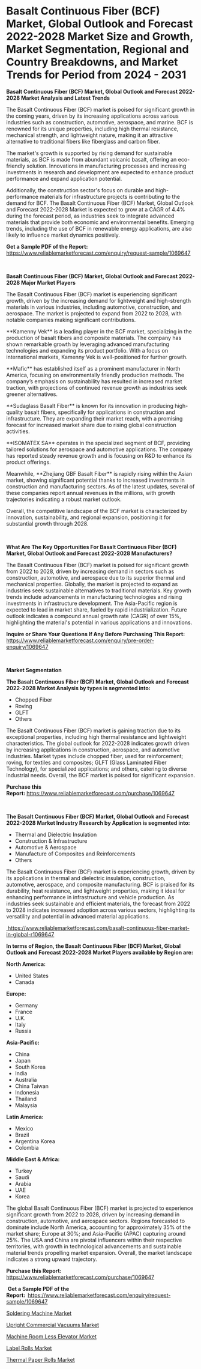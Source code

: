 <p><h1>Basalt Continuous Fiber (BCF) Market, Global Outlook and Forecast 2022-2028 Market Size and Growth, Market Segmentation, Regional and Country Breakdowns, and Market Trends for Period from 2024 -  2031</h1></p><p><strong>Basalt Continuous Fiber (BCF) Market, Global Outlook and Forecast 2022-2028 Market Analysis and Latest Trends</strong></p>
<p><p>The Basalt Continuous Fiber (BCF) market is poised for significant growth in the coming years, driven by its increasing applications across various industries such as construction, automotive, aerospace, and marine. BCF is renowned for its unique properties, including high thermal resistance, mechanical strength, and lightweight nature, making it an attractive alternative to traditional fibers like fiberglass and carbon fiber.</p><p>The market's growth is supported by rising demand for sustainable materials, as BCF is made from abundant volcanic basalt, offering an eco-friendly solution. Innovations in manufacturing processes and increasing investments in research and development are expected to enhance product performance and expand application potential.</p><p>Additionally, the construction sector's focus on durable and high-performance materials for infrastructure projects is contributing to the demand for BCF. The Basalt Continuous Fiber (BCF) Market, Global Outlook and Forecast 2022-2028 Market is expected to grow at a CAGR of 4.4% during the forecast period, as industries seek to integrate advanced materials that provide both economic and environmental benefits. Emerging trends, including the use of BCF in renewable energy applications, are also likely to influence market dynamics positively.</p></p>
<p><strong>Get a Sample PDF of the Report:&nbsp;</strong> <a href="https://www.reliablemarketforecast.com/enquiry/request-sample/1069647">https://www.reliablemarketforecast.com/enquiry/request-sample/1069647</a></p>
<p>&nbsp;</p>
<p><strong>Basalt Continuous Fiber (BCF) Market, Global Outlook and Forecast 2022-2028 Major Market Players</strong></p>
<p><p>The Basalt Continuous Fiber (BCF) market is experiencing significant growth, driven by the increasing demand for lightweight and high-strength materials in various industries, including automotive, construction, and aerospace. The market is projected to expand from 2022 to 2028, with notable companies making significant contributions.</p><p>**Kamenny Vek** is a leading player in the BCF market, specializing in the production of basalt fibers and composite materials. The company has shown remarkable growth by leveraging advanced manufacturing technologies and expanding its product portfolio. With a focus on international markets, Kamenny Vek is well-positioned for further growth.</p><p>**Mafic** has established itself as a prominent manufacturer in North America, focusing on environmentally friendly production methods. The company’s emphasis on sustainability has resulted in increased market traction, with projections of continued revenue growth as industries seek greener alternatives.</p><p>**Sudaglass Basalt Fiber** is known for its innovation in producing high-quality basalt fibers, specifically for applications in construction and infrastructure. They are expanding their market reach, with a promising forecast for increased market share due to rising global construction activities.</p><p>**ISOMATEX SA** operates in the specialized segment of BCF, providing tailored solutions for aerospace and automotive applications. The company has reported steady revenue growth and is focusing on R&D to enhance its product offerings.</p><p>Meanwhile, **Zhejiang GBF Basalt Fiber** is rapidly rising within the Asian market, showing significant potential thanks to increased investments in construction and manufacturing sectors. As of the latest updates, several of these companies report annual revenues in the millions, with growth trajectories indicating a robust market outlook.</p><p>Overall, the competitive landscape of the BCF market is characterized by innovation, sustainability, and regional expansion, positioning it for substantial growth through 2028.</p></p>
<p>&nbsp;</p>
<p><strong>What Are The Key Opportunities For Basalt Continuous Fiber (BCF) Market, Global Outlook and Forecast 2022-2028 Manufacturers?</strong></p>
<p><p>The Basalt Continuous Fiber (BCF) market is poised for significant growth from 2022 to 2028, driven by increasing demand in sectors such as construction, automotive, and aerospace due to its superior thermal and mechanical properties. Globally, the market is projected to expand as industries seek sustainable alternatives to traditional materials. Key growth trends include advancements in manufacturing technologies and rising investments in infrastructure development. The Asia-Pacific region is expected to lead in market share, fueled by rapid industrialization. Future outlook indicates a compound annual growth rate (CAGR) of over 15%, highlighting the material's potential in various applications and innovations.</p></p>
<p><strong>Inquire or Share Your Questions If Any Before Purchasing This Report:</strong> <a href="https://www.reliablemarketforecast.com/enquiry/pre-order-enquiry/1069647">https://www.reliablemarketforecast.com/enquiry/pre-order-enquiry/1069647</a></p>
<p>&nbsp;</p>
<p><strong>Market Segmentation</strong></p>
<p><strong>The Basalt Continuous Fiber (BCF) Market, Global Outlook and Forecast 2022-2028 Market Analysis by types is segmented into:</strong></p>
<p><ul><li>Chopped Fiber</li><li>Roving</li><li>GLFT</li><li>Others</li></ul></p>
<p><p>The Basalt Continuous Fiber (BCF) market is gaining traction due to its exceptional properties, including high thermal resistance and lightweight characteristics. The global outlook for 2022-2028 indicates growth driven by increasing applications in construction, aerospace, and automotive industries. Market types include chopped fiber, used for reinforcement; roving, for textiles and composites; GLFT (Glass Laminated Fiber Technology), for specialized applications; and others, catering to diverse industrial needs. Overall, the BCF market is poised for significant expansion.</p></p>
<p><strong>Purchase this Report:&nbsp;</strong><a href="https://www.reliablemarketforecast.com/purchase/1069647">https://www.reliablemarketforecast.com/purchase/1069647</a></p>
<p>&nbsp;</p>
<p><strong>The Basalt Continuous Fiber (BCF) Market, Global Outlook and Forecast 2022-2028 Market Industry Research by Application is segmented into:</strong></p>
<p><ul><li>Thermal and Dielectric Insulation</li><li>Construction & Infrastructure</li><li>Automotive & Aerospace</li><li>Manufacture of Composites and Reinforcements</li><li>Others</li></ul></p>
<p><p>The Basalt Continuous Fiber (BCF) market is experiencing growth, driven by its applications in thermal and dielectric insulation, construction, automotive, aerospace, and composite manufacturing. BCF is praised for its durability, heat resistance, and lightweight properties, making it ideal for enhancing performance in infrastructure and vehicle production. As industries seek sustainable and efficient materials, the forecast from 2022 to 2028 indicates increased adoption across various sectors, highlighting its versatility and potential in advanced material applications.</p></p>
<p><a href="https://www.reliablemarketforecast.com/basalt-continuous-fiber-market-in-global-r1069647">&nbsp;https://www.reliablemarketforecast.com/basalt-continuous-fiber-market-in-global-r1069647</a></p>
<p><strong>In terms of Region, the Basalt Continuous Fiber (BCF) Market, Global Outlook and Forecast 2022-2028 Market Players available by Region are:</strong></p>
<p>
    <p> <strong> North America: </strong>
        <ul>
            <li>United States</li>
            <li>Canada</li>
        </ul>
        </p> 
    <p> <strong> Europe: </strong>
        <ul>
            <li>Germany</li>
            <li>France</li>
            <li>U.K.</li>
            <li>Italy</li>
            <li>Russia</li>
        </ul>
        </p> 
    <p> <strong> Asia-Pacific: </strong>
        <ul>
            <li>China</li>
            <li>Japan</li>
            <li>South Korea</li>
            <li>India</li>
            <li>Australia</li>
            <li>China Taiwan</li>
            <li>Indonesia</li>
            <li>Thailand</li>
            <li>Malaysia</li>
        </ul>
        </p> 
    <p> <strong> Latin America: </strong>
        <ul>
            <li>Mexico</li>
            <li>Brazil</li>
            <li>Argentina Korea</li>
            <li>Colombia</li>
        </ul>
        </p> 
    <p> <strong> Middle East & Africa: </strong>
        <ul>
            <li>Turkey</li>
            <li>Saudi</li>
            <li>Arabia</li>
            <li>UAE</li>
            <li>Korea</li>
        </ul>
    </p>
    </p>
<p><p>The global Basalt Continuous Fiber (BCF) market is projected to experience significant growth from 2022 to 2028, driven by increasing demand in construction, automotive, and aerospace sectors. Regions forecasted to dominate include North America, accounting for approximately 35% of the market share; Europe at 30%; and Asia-Pacific (APAC) capturing around 25%. The USA and China are pivotal influencers within their respective territories, with growth in technological advancements and sustainable material trends propelling market expansion. Overall, the market landscape indicates a strong upward trajectory.</p></p>
<p><strong>Purchase this Report: </strong><a href="https://www.reliablemarketforecast.com/purchase/1069647">https://www.reliablemarketforecast.com/purchase/1069647</a></p>
<p>&nbsp;<strong>Get a Sample PDF of the Report:&nbsp;&nbsp;</strong><a href="https://www.reliablemarketforecast.com/enquiry/request-sample/1069647">https://www.reliablemarketforecast.com/enquiry/request-sample/1069647</a></p>
<p><strong></strong></p>
<p><p><a href="https://www.linkedin.com/pulse/in-depth-analysis-global-soldering-machine-market-scope-hnlce?trackingId=zJmANpTGQ3yv%2B59zC%2BnGIQ%3D%3D">Soldering Machine Market</a></p><p><a href="https://www.linkedin.com/pulse/global-upright-commercial-vacuums-market-sector-types-bfwce?trackingId=drihjp8aQ%2FmCAOpqazhXlg%3D%3D">Upright Commercial Vacuums Market</a></p><p><a href="https://www.linkedin.com/pulse/exploring-machine-room-less-elevator-market-dynamics-global-qwmae?trackingId=7Bbpr3i%2FTKae1xiRNLhA6w%3D%3D">Machine Room Less Elevator Market</a></p><p><a href="https://www.linkedin.com/pulse/global-label-rolls-industry-types-applications-market-players-ba3uc?trackingId=Vrngnxt%2FQoeO%2BMMjtJBiOw%3D%3D">Label Rolls Market</a></p><p><a href="https://www.linkedin.com/pulse/global-thermal-paper-rolls-market-size-trends-analysis-nphsc?trackingId=PKW7VhXrS%2F61aZigcd6VKA%3D%3D">Thermal Paper Rolls Market</a></p></p>